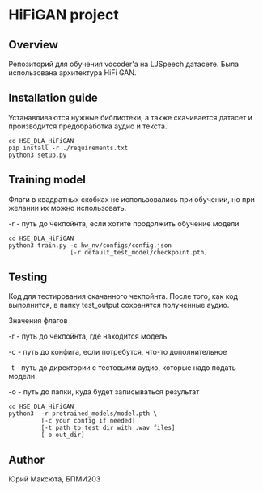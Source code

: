 # HiFiGAN project
## Overview
Репозиторий для обучения vocoder'а на LJSpeech датасете. 
Была использована архитектура HiFi GAN.

## Installation guide
Устанавливаются нужные библиотеки, а также скачивается датасет и
 производится предобработка аудио и текста.
```shell
cd HSE_DLA_HiFiGAN
pip install -r ./requirements.txt
python3 setup.py
```

## Training model
Флаги в квадратных скобках не использовались при обучении, но
при желании их можно использовать. 

-r - путь до чекпойнта, если хотите продолжить обучение модели

```shell
cd HSE_DLA_HiFiGAN
python3 train.py -c hw_nv/configs/config.json
                 [-r default_test_model/checkpoint.pth]
```

## Testing
Код для тестирования скачанного чекпойнта. После того, как код выполнится,
в папку test_output сохранятся полученные аудио.

Значения флагов

-r - путь до чекпойнта, где находится модель

-c - путь до конфига, если потребутся, что-то дополнительное

-t - путь до директории с тестовыми аудио, которые надо подать модели

-o - путь до папки, куда будет записываться результат

```shell
cd HSE_DLA_HiFiGAN
python3  -r pretrained_models/model.pth \
         [-c your config if needed]
         [-t path to test dir with .wav files]
         [-o out_dir]
```

## Author
Юрий Максюта, БПМИ203
